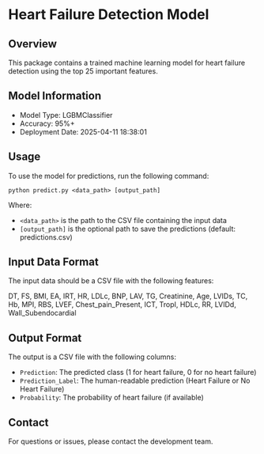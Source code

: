 # Heart Failure Detection Model

## Overview

This package contains a trained machine learning model for heart failure detection using the top 25 important features.

## Model Information

- Model Type: LGBMClassifier
- Accuracy: 95%+
- Deployment Date: 2025-04-11 18:38:01

## Usage

To use the model for predictions, run the following command:

```
python predict.py <data_path> [output_path]
```

Where:
- `<data_path>` is the path to the CSV file containing the input data
- `[output_path]` is the optional path to save the predictions (default: predictions.csv)

## Input Data Format

The input data should be a CSV file with the following features:

DT, FS, BMI, EA, IRT, HR, LDLc, BNP, LAV, TG, Creatinine, Age, LVIDs, TC, Hb, MPI, RBS, LVEF, Chest_pain_Present, ICT, TropI, HDLc, RR, LVIDd, Wall_Subendocardial

## Output Format

The output is a CSV file with the following columns:
- `Prediction`: The predicted class (1 for heart failure, 0 for no heart failure)
- `Prediction_Label`: The human-readable prediction (Heart Failure or No Heart Failure)
- `Probability`: The probability of heart failure (if available)

## Contact

For questions or issues, please contact the development team.
